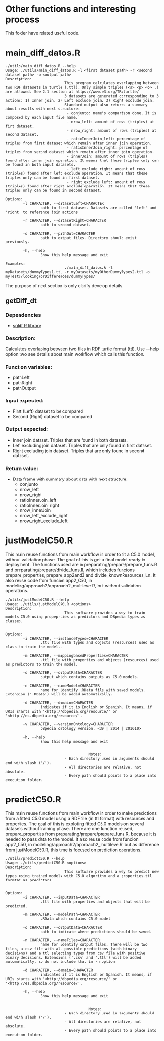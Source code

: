 # Other functions and interesting process

This folder have related useful code.

# main_diff_datos.R

```
./utils/main_diff_datos.R --help
Usage: ./utils/main_diff_datos.R -l <first dataset path> -r <second dataset path> -o <output path>
Description:
                           This program calculates overlapping between two RDF datasets in turtle (.ttl). Only simple triples (<s> <p> <o> .) are allowed. See 2.1 section at https://www.w3.org/TR/turtle/
                           3 datasets are generated corresponding to 3 actions: 1) Inner join. 2) Left exclude join. 3) Right exclude join.
                           Standard output also returns a summary about results with next structure:
                            - conjunto: name's comparison done. It is composed by each input file name.
                            - nrow_left: amount of rows (triples) at firt dataset.
                            - nrow_right: amount of rows (triples) at second dataset.
                            - ratioInnerJoin_left: percentage of triples from first dataset which remain after inner join operation.
                            - ratioInnerJoin_right: percentage of triples from second dataset which remain after inner join operation.
                            - innerJoin: amount of rows (triples) found after inner join operation. It means that these triples only can be found in both input datasets.
                            - left_exclude_right: amount of rows (triples) found after left exclude operation. It means that these triples only can be found in first dataset.
                            - right_exclude_left: amount of rows (triples) found after right exclude operation. It means that these triples only can be found in second dataset.

Options:
        -l CHARACTER, --datasetLeft=CHARACTER
                path to first dataset. Datasets are called 'left' and 'right' to reference join actions

        -r CHARACTER, --datasetRight=CHARACTER
                path to second dataset.

        -o CHARACTER, --pathOut=CHARACTER
                path to output files. Directory should exist previously.

        -h, --help
                Show this help message and exit

Examples:
                           ./main_diff_datos.R -l myDatasets/dummyTypes1.ttl -r myDatasets/myOtherDummyTypes2.ttl -o myTests/lookingForDifferences/dummyTypes/

```

The purpose of next section is only clarify develop details.

## getDiff_dt 
### Dependencies
* [sqldf R library]( https://cran.r-project.org/web/packages/sqldf/sqldf.pdf )
### Description:
Calculates overlaping between two files in RDF turtle format (ttl). Use --help option two see details about main workflow which calls this function.
### Function variables:
* pathLeft
* pathRight
* pathOutput
### Input expected:
* First (Left) dataset to be compared
* Second (Right) dataset to be compared
### Output expected:
* Inner join dataset. Triples that are found in both datasets.
* Left excluding join dataset. Triples that are only found in first dataset.
* Right excluding join dataset. Triples that are only found in second dataset.
### Return value:
* Data frame with summary about data with next structure:
    * conjunto
	* nrow_left
	* nrow_right
	* ratioInnerJoin_left
	* ratioInnerJoin_right
	* nrow_innerJoin
	* nrow_left_exclude_right
	* nrow_right_exclude_left



# justModelC50.R
This main reuse functions from main workflow in order to fit a C5.0 model, without validation phase. The goal of this is get a final model ready to deployment. The functions used are in preparating/prepare/prepare_funs.R and preparating/prepare/divide_funs.R, which includes funcions prepare_properties, prepare_app2and3 and divide_knownResources_Ln. It also reuse code from funcion app2_C50, in modeling/approach2/approach2_multileve.R, but without validation operations.
```
./utils/justModelC50.R --help
Usage: ./utils/justModelC50.R <options>
Description:
                           This software provides a way to train models C5.0 using propeprties as predictors and DBpedia types as classes.


Options:
        -i CHARACTER, --instanceTypes=CHARACTER
                .ttl file with types and objects (resources) used as class to train the model..

        -m CHARACTER, --mappingbasedProperties=CHARACTER
                .ttl file with properties and objects (resources) used as predictors to train the model.

        -o CHARACTER, --outputPath=CHARACTER
                output which contains outputs as C5.0 models.

        -n CHARACTER, --nameModel=CHARACTER
                name for identify .RData file with saved models. Extension ('.RData') will be added automatically.

        -d CHARACTER, --domain=CHARACTER
                indicates if it is English or Spanish. It means, if URIs starts with '<http://dbpedia.org/resource/' or '<http://es.dbpedia.org/resource/'.

        -v CHARACTER, --versionOntology=CHARACTER
                DBpedia ontology version. <39 | 2014 | 201610>

        -h, --help
                Show this help message and exit


                                      Notes:
                           - Each directory used in arguments should end with slash ('/').
                           - All directories are relative, not absolute.
                           - Every path should points to a place into execution folder.

```

# predictC50.R
This main reuse functions from main workflow in order to make predictions from a fitted C5.0 model using a RDF file (in ttl format) with resources and properties. The goal of this is exploting fitted C5.0 models on several datasets without training phase. There are one function reused, prepare_properties from preparating/prepare/prepare_funs.R, because it is needed to pass data to the model. It also reuse code from funcion app2_C50, in modeling/approach2/approach2_multileve.R, but as difference from justModelC50.R, this time is focused on prediction operations.
```
./utils/predictC50.R --help
Usage: ./utils/predictC50.R <options>
Description:
                           This software provides a way to predict new types using trained models with C5.0 algorithm and a properties.ttl formtat as predictors.


Options:
        -i CHARACTER, --inputData=CHARACTER
                .ttl file with properties and objects that will be predicted.

        -m CHARACTER, --modelPath=CHARACTER
                .RData which contains C5.0 model

        -o CHARACTER, --outputData=CHARACTER
                path to indicate where predictions should be saved.

        -n CHARACTER, --nameFiles=CHARACTER
                name for identify output files. There will be two files, a csv file with all possible predictions (with binary decisions) and a ttl selecting types from csv file with positive binary decisions. Extensions ('.csv' and '.ttl') will be added automatically, so do not include that in -n option

        -d CHARACTER, --domain=CHARACTER
                indicates if it is English or Spanish. It means, if URIs starts with '<http://dbpedia.org/resource/' or '<http://es.dbpedia.org/resource/'.

        -h, --help
                Show this help message and exit


                                      Notes:
                           - Each directory used in arguments should end with slash ('/').
                           - All directories are relative, not absolute.
                           - Every path should points to a place into execution folder.

```
